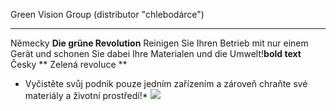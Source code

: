 Green Vision Group (distributor "chlebodárce")
________________________________________________________________________________________________________
Německy
**Die grüne Revolution**
 Reinigen Sie Ihren Betrieb mit nur einem Gerät und schonen Sie dabei Ihre Materialen und die Umwelt!**bold text**
 Česky
 ** Zelená revoluce **
* Vyčistěte svůj podnik pouze jedním zařízením a zároveň chraňte své materiály a životní prostředí!*
![](<LOGA a Promotexty PUVODNI/medicleantec.webp>)